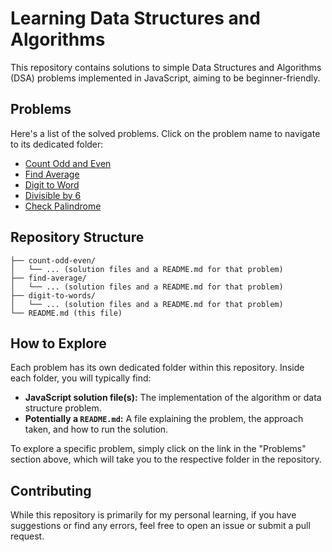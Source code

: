 # Learning Data Structures and Algorithms

This repository contains solutions to simple Data Structures and Algorithms (DSA) problems implemented in JavaScript, aiming to be beginner-friendly.

## Problems

Here's a list of the solved problems. Click on the problem name to navigate to its dedicated folder:

- [Count Odd and Even](./count-odd-even)
- [Find Average](./find-average)
- [Digit to Word](./digit-to-words)
- [Divisible by 6](./divisible-by-6)
- [Check Palindrome](./check-palindrome)

## Repository Structure

```dsa/
├── count-odd-even/
│   └── ... (solution files and a README.md for that problem)
├── find-average/
│   └── ... (solution files and a README.md for that problem)
├── digit-to-words/
│   └── ... (solution files and a README.md for that problem)
└── README.md (this file)
```
## How to Explore

Each problem has its own dedicated folder within this repository. Inside each folder, you will typically find:

* **JavaScript solution file(s):** The implementation of the algorithm or data structure problem.
* **Potentially a `README.md`:** A file explaining the problem, the approach taken, and how to run the solution.

To explore a specific problem, simply click on the link in the "Problems" section above, which will take you to the respective folder in the repository.

## Contributing

While this repository is primarily for my personal learning, if you have suggestions or find any errors, feel free to open an issue or submit a pull request.
